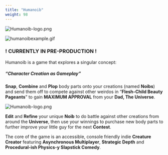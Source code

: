 ```yaml
---
title: "Humanoib"
weight: 98
---
```

![Humanoib-logo.png](/images/Humanoib-logline.png)

![humanoibexample.gif](/images/humanoibexample.gif)
### ! CURRENTLY IN PRE-PRODUCTION !

Humanoib is a game that explores a singular
concept:
##### “**Character Creation as Gameplay**”

**Snap**, **Combine** and **Plop** body parts onto your creations (named **Noibs**) and send them off to compete against other weirdos in
“**Flesh-Child Beauty Pageants**” to gain **MAXIMUM APPROVAL** from your **Dad, The Universe**.

![Humanoib-logo.png](/images/ballpit.gif)

**Edit** and **Refine** your unique **Noib** to do battle against other creations from around the **Universe**, then use your winnings to purchase new body parts to further improve your little guy for the next **Contest**.

The core of the game is an accessible, console friendly indie **Creature Creator** featuring **Asynchronous Multiplayer**, **Strategic Depth** and **Procedural-ish Physics-y Slapstick Comedy**.
